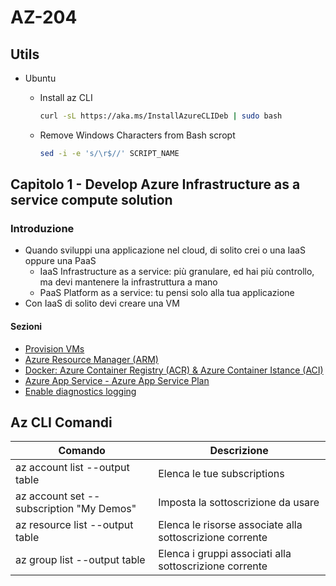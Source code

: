 # AZ-204

## Utils

- Ubuntu
  - Install az CLI
  
    ```bash
    curl -sL https://aka.ms/InstallAzureCLIDeb | sudo bash
    ```

  - Remove Windows Characters from Bash scropt

    ```bash
    sed -i -e 's/\r$//' SCRIPT_NAME
    ```

## Capitolo 1 - Develop Azure Infrastructure as a service compute solution

### Introduzione

- Quando sviluppi una applicazione nel cloud, di solito crei o una IaaS oppure una PaaS
  - IaaS Infrastructure as a service: più granulare, ed hai più controllo, ma devi mantenere la infrastruttura a mano
  - PaaS Platform as a service: tu pensi solo alla tua applicazione
- Con IaaS di solito devi creare una VM

#### Sezioni

- [Provision VMs](./Chapter01/01_01_01_Provision_Vm/)
- [Azure Resource Manager (ARM)](./Chapter01/01_01_03_CreateVm_Arm/)
- [Docker: Azure Container Registry (ACR) & Azure Container Istance (ACI)](./Chapter01/01_01_05_Docker/)
- [Azure App Service - Azure App Service Plan](./Chapter01/01_02_01_Azure_App_Service_webapp/)
- [Enable diagnostics logging](./Chapter01/01_02_02_diagnostic_logging/)

## Az CLI Comandi

| Comando | Descrizione |
|----|----|
| az account list --output table | Elenca le tue subscriptions |
| az account set --subscription "My Demos" | Imposta la sottoscrizione da usare |
| az resource list --output table | Elenca le risorse associate alla sottoscrizione corrente |
| az group list --output table | Elenca i gruppi associati alla sottoscrizione corrente |
